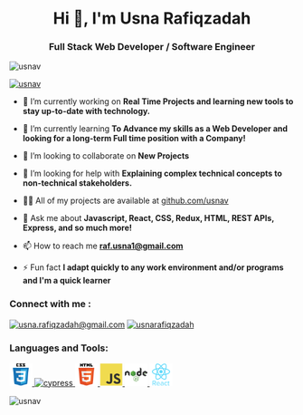  <h1 align="center">Hi 👋, I'm Usna Rafiqzadah </h1>
<h3 align="center">Full Stack Web Developer / Software Engineer</h3>

<p align="left"> <img src="https://komarev.com/ghpvc/?username=usnav&label=Profile%20views&color=0e75b6&style=flat" alt="usnav" /> </p>

<p align="left"> <a href="https://github.com/ryo-ma/github-profile-trophy"><img src="https://github-profile-trophy.vercel.app/?username=usnav" alt="usnav" /></a> </p>

- 🔭 I’m currently working on **Real Time Projects and learning new tools to stay up-to-date with technology.**

- 🌱 I’m currently learning **To Advance my skills as a Web Developer and looking for a long-term Full time position with a Company!**

- 👯 I’m looking to collaborate on **New Projects**

- 🤝 I’m looking for help with **Explaining complex technical concepts to non-technical stakeholders.**

- 👨‍💻 All of my projects are available at [github.com/usnav](github.com/usnav)

- 💬 Ask me about **Javascript, React, CSS, Redux, HTML, REST APIs, Express, and so much more!**

- 📫 How to reach me **raf.usna1@gmail.com**

- ⚡ Fun fact **I adapt quickly to any work environment and/or programs and I'm a quick learner**

<h3 align="left">Connect with me :</h3>
<p align="left">
<a href="https://fb.com/usna.rafiqzadah@gmail.com" target="blank"><img align="center" src="https://raw.githubusercontent.com/rahuldkjain/github-profile-readme-generator/master/src/images/icons/Social/facebook.svg" alt="usna.rafiqzadah@gmail.com" height="30" width="40" /></a>
<a href="https://instagram.com/usnarafiqzadah" target="blank"><img align="center" src="https://raw.githubusercontent.com/rahuldkjain/github-profile-readme-generator/master/src/images/icons/Social/instagram.svg" alt="usnarafiqzadah" height="30" width="40" /></a>
</p>

<h3 align="left">Languages and Tools:</h3>
<p align="left"> <a href="https://www.w3schools.com/css/" target="_blank" rel="noreferrer"> <img src="https://raw.githubusercontent.com/devicons/devicon/master/icons/css3/css3-original-wordmark.svg" alt="css3" width="40" height="40"/> </a> <a href="https://www.cypress.io" target="_blank" rel="noreferrer"> <img src="https://raw.githubusercontent.com/simple-icons/simple-icons/6e46ec1fc23b60c8fd0d2f2ff46db82e16dbd75f/icons/cypress.svg" alt="cypress" width="40" height="40"/> </a> <a href="https://www.w3.org/html/" target="_blank" rel="noreferrer"> <img src="https://raw.githubusercontent.com/devicons/devicon/master/icons/html5/html5-original-wordmark.svg" alt="html5" width="40" height="40"/> </a> <a href="https://developer.mozilla.org/en-US/docs/Web/JavaScript" target="_blank" rel="noreferrer"> <img src="https://raw.githubusercontent.com/devicons/devicon/master/icons/javascript/javascript-original.svg" alt="javascript" width="40" height="40"/> </a> <a href="https://nodejs.org" target="_blank" rel="noreferrer"> <img src="https://raw.githubusercontent.com/devicons/devicon/master/icons/nodejs/nodejs-original-wordmark.svg" alt="nodejs" width="40" height="40"/> </a> <a href="https://reactjs.org/" target="_blank" rel="noreferrer"> <img src="https://raw.githubusercontent.com/devicons/devicon/master/icons/react/react-original-wordmark.svg" alt="react" width="40" height="40"/> </a> </p>

<p><img align="center" src="https://github-readme-stats.vercel.app/api/top-langs?username=usnav&show_icons=true&locale=en&layout=compact" alt="usnav" /></p>

